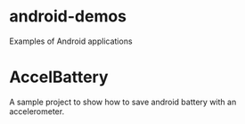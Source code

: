 # android-demos
Examples of Android applications

# AccelBattery
A sample project to show how to save android battery with an accelerometer.
